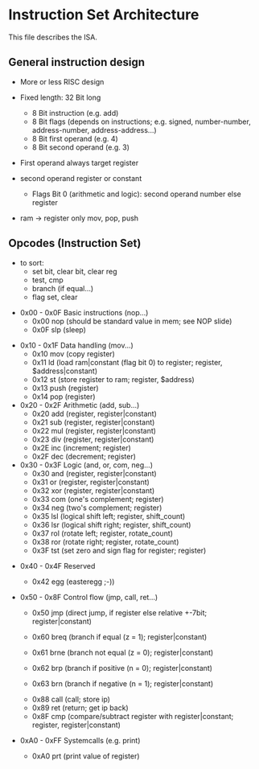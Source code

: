 # Instruction Set Architecture
This file describes the ISA.

## General instruction design
* More or less RISC design
* Fixed length: 32 Bit long
    * 8 Bit instruction (e.g. add)
    * 8 Bit flags (depends on instructions; e.g. signed, number-number, address-number, address-address...)
    * 8 Bit first operand (e.g. 4)
    * 8 Bit second operand (e.g. 3)

* First operand always target register
* second operand register or constant
    * Flags Bit 0 (arithmetic and logic): second operand number else register
* ram -> register only mov, pop, push

## Opcodes (Instruction Set)
* to sort:
    * set bit, clear bit, clear reg
    * test, cmp
    * branch (if equal...)
    * flag set, clear

- 0x00 - 0x0F       Basic instructions (nop...)
    + 0x00            nop (should be standard value in mem; see NOP slide)
    - 0x0F            slp (sleep)
+ 0x10 - 0x1F       Data handling (mov...)
    + 0x10            mov (copy register)
    + 0x11            ld  (load ram|constant (flag bit 0) to register; register, $address|constant)
    + 0x12            st  (store register to ram; register, $address)
    + 0x13            push (register)
    + 0x14            pop (register)
+ 0x20 - 0x2F       Arithmetic (add, sub...)
    + 0x20            add (register, register|constant)
    + 0x21            sub (register, register|constant)
    + 0x22            mul (register, register|constant)
    + 0x23            div (register, register|constant)
    + 0x2E            inc (increment; register)
    + 0x2F            dec (decrement; register)
+ 0x30 - 0x3F       Logic (and, or, com, neg...)
    + 0x30            and (register, register|constant)
    + 0x31            or  (register, register|constant)
    + 0x32            xor (register, register|constant)
    + 0x33            com (one's complement; register)
    + 0x34            neg (two's complement; register)
    + 0x35            lsl (logical shift left; register, shift_count)
    + 0x36            lsr (logical shift right; register, shift_count)
    + 0x37            rol (rotate left; register, rotate_count)
    + 0x38            ror (rotate right; register, rotate_count)
    + 0x3F            tst (set zero and sign flag for register; register)
- 0x40 - 0x4F       Reserved
    - 0x42            egg (easteregg ;-))
- 0x50 - 0x8F       Control flow (jmp, call, ret...)
    + 0x50            jmp (direct jump, if register else relative +-7bit; register|constant)

    + 0x60            breq (branch if equal (z = 1); register|constant)
    + 0x61            brne (branch not equal (z = 0); register|constant)
    + 0x62            brp  (branch if positive (n = 0); register|constant)
    + 0x63            brn  (branch if negative (n = 1); register|constant)

    - 0x88            call (call; store ip)
    - 0x89            ret (return; get ip back)
    + 0x8F            cmp (compare/subtract register with register|constant; register, register|constant)
- 0xA0 - 0xFF       Systemcalls (e.g. print)
    + 0xA0            prt (print value of register)







